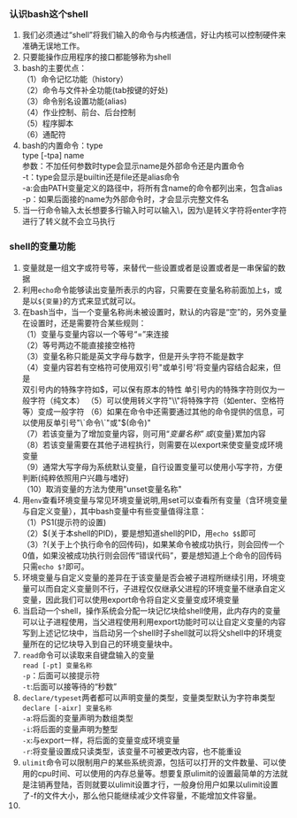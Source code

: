 ### 认识bash这个shell
1. 我们必须通过“shell”将我们输入的命令与内核通信，好让内核可以控制硬件来准确无误地工作。
2. 只要能操作应用程序的接口都能够称为shell
3. bash的主要优点：  
（1）命令记忆功能（history）  
（2）命令与文件补全功能(tab按键的好处)  
（3）命令别名设置功能(alias)  
（4）作业控制、前台、后台控制  
（5）程序脚本  
（6）通配符
4. bash的内置命令：type  
type [-tpa] name  
参数：不加任何参数时type会显示name是外部命令还是内置命令  
-t：type会显示是builtin还是file还是alias命令  
-a:会由PATH变量定义的路径中，将所有含name的命令都列出来，包含alias  
-p：如果后面接的name为外部命令时，才会显示完整文件名
5. 当一行命令输入太长想要多行输入时可以输入\，因为\是转义字符将enter字符进行了转义就不会立马执行 

### shell的变量功能
1. 变量就是一组文字或符号等，来替代一些设置或者是设置或者是一串保留的数据
2. 利用`echo`命令能够读出变量所表示的内容，只需要在变量名称前面加上`$`，或是以`${变量}`的方式来显式就可以。
3. 在bash当中，当一个变量名称尚未被设置时，默认的内容是“空”的，另外变量在设置时，还是需要符合某些规则：  
（1）变量与变量内容以一个等号“=”来连接  
（2）等号两边不能直接接空格符  
（3）变量名称只能是英文字母与数字，但是开头字符不能是数字  
（4）变量内容若有空格符可使用双引号"或单引号'将变量内容结合起来，但是  
双引号内的特殊字符如$，可以保有原本的特性  
单引号内的特殊字符则仅为一般字符（纯文本）  
（5）可以使用转义字符"\\"将特殊字符（如enter、空格符等）变成一般字符  
（6）如果在命令中还需要通过其他的命令提供的信息，可以使用反单引号"\`命令\`"或"$(命令)"   
（7）若该变量为了增加变量内容，则可用“$变量名称”或${变量}累加内容  
（8）若该变量需要在其他子进程执行，则需要在以export来使变量变成环境变量  
（9）通常大写字母为系统默认变量，自行设置变量可以使用小写字符，方便判断(纯粹依照用户兴趣与嗜好)  
（10）取消变量的方法为使用"unset变量名称"
4. 用`env`查看环境变量与常见环境变量说明,用set可以查看所有变量（含环境变量与自定义变量），其中bash变量中有些变量值得注意：  
（1）PS1(提示符的设置)  
（2）$(关于本shell的PID)，要是想知道shell的PID，用`echo $$`即可  
（3）?(关于上个执行命令的回传码)，如果某命令被成功执行，则会回传一个0值，如果没被成功执行则会回传“错误代码”，要是想知道上个命令的回传码只需`echo $?`即可。
5. 环境变量与自定义变量的差异在于该变量是否会被子进程所继续引用，环境变量可以而自定义变量则不行，子进程仅仅继承父进程的环境变量不继承自定义变量，因此我们可以使用export命令将自定义变量变成环境变量
6. 当启动一个shell，操作系统会分配一块记忆块给shell使用，此内存内的变量可以让子进程使用，当父进程使用利用export功能时可以让自定义变量的内容写到上述记忆块中，当启动另一个shell时子shell就可以将父shell中的环境变量所在的记忆块导入到自己的环境变量块中。
7. `read`命令可以读取来自键盘输入的变量  
`read [-pt] 变量名称`  
`-p`：后面可以接提示符  
`-t`:后面可以接等待的“秒数”
8. `declare/typeset`两者都可以声明变量的类型，变量类型默认为字符串类型  
`declare [-aixr] 变量名称`  
`-a`:将后面的变量声明为数组类型  
`-i`:将后面的变量声明为整型  
`-x`:与export一样，将后面的变量变成环境变量  
`-r`:将变量设置成只读类型，该变量不可被更改内容，也不能重设
9. `ulimit`命令可以限制用户的某些系统资源，包括可以打开的文件数量、可以使用的cpu时间、可以使用的内存总量等。想要复原ulimit的设置最简单的方法就是注销再登陆，否则就要以ulimit设置才行，一般身份用户如果以ulimit设置了-f的文件大小，那么他只能继续减少文件容量，不能增加文件容量。
10. 